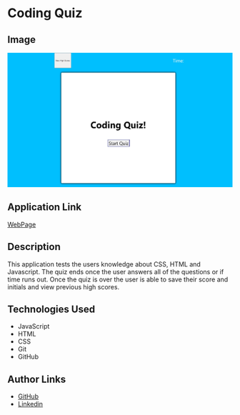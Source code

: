 # Coding Quiz 

## Image
![CodeQuiz](codeQuiz.JPG)

## Application Link 
[WebPage](https://mkelly3.github.io/TimedQuiz/)

## Description
This application tests the users knowledge about CSS, HTML and Javascript. The quiz ends once the user answers all of the questions or if time runs out. Once the quiz is over the user is able to save their score and initials and view previous high scores. 

## Technologies Used 
- JavaScript
- HTML
- CSS
- Git
- GitHub


## Author Links
- [GitHub](https://github.com/mkelly3/)
- [Linkedin](https://www.linkedin.com/in/morgan-kelly15/)